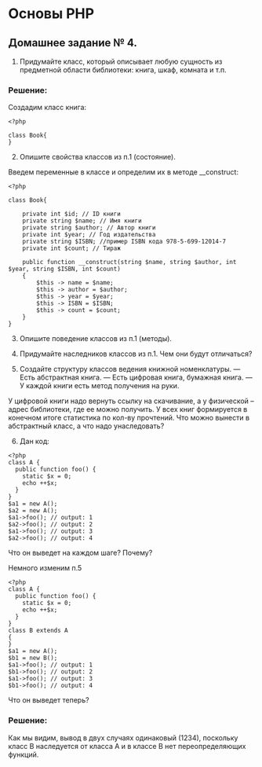 # Основы PHP

## Домашнее задание № 4.

1. Придумайте класс, который описывает любую сущность из предметной области библиотеки: книга, шкаф, комната и т.п.

### Решение:

Создадим класс книга:

```
<?php

class Book{
}
```

2. Опишите свойства классов из п.1 (состояние).

Введем переменные в классе и определим их в методе __construct:

```
<?php

class Book{

    private int $id; // ID книги
    private string $name; // Имя книги
    private string $author; // Автор книги
    private int $year; // Год издательства
    private string $ISBN; //пример ISBN кода 978-5-699-12014-7
    private int $count; // Тираж

    public function __construct(string $name, string $author, int $year, string $ISBN, int $count)
    {
        $this -> name = $name;
        $this -> author = $author;
        $this -> year = $year;
        $this -> ISBN = $ISBN;
        $this -> count = $count;
    }
}
```

3. Опишите поведение классов из п.1 (методы).

4. Придумайте наследников классов из п.1. Чем они будут отличаться?

5. Создайте структуру классов ведения книжной номенклатуры.
— Есть абстрактная книга.
— Есть цифровая книга, бумажная книга.
— У каждой книги есть метод получения на руки.

У цифровой книги надо вернуть ссылку на скачивание, а у физической – адрес библиотеки, где ее можно получить. У всех книг формируется в конечном итоге статистика по кол-ву прочтений.
Что можно вынести в абстрактный класс, а что надо унаследовать?

6. Дан код:

```
<?php
class A {
  public function foo() {
    static $x = 0;
    echo ++$x;
  }
}
$a1 = new A();
$a2 = new A();
$a1->foo(); // output: 1
$a2->foo(); // output: 2
$a1->foo(); // output: 3
$a2->foo(); // output: 4
```

Что он выведет на каждом шаге? Почему?

Немного изменим п.5

```
<?php
class A {
  public function foo() {
    static $x = 0;
    echo ++$x;
  }
}
class B extends A
{
}
$a1 = new A();
$b1 = new B();
$a1->foo(); // output: 1
$b1->foo(); // output: 2
$a1->foo(); // output: 3
$b1->foo(); // output: 4
```

Что он выведет теперь?

### Решение:

Как мы видим, вывод в двух случаях одинаковый (1234), поскольку класс B наследуется от класса A и в классе B нет переопределяющих функций.
